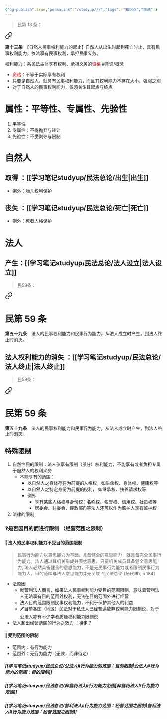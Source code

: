 ```yaml
---
{"dg-publish":true,"permalink":"/studyup///","tags":["知识点","民法"]}
---
```


>民第 13 条：
<div class="transclusion internal-embed is-loaded"><a class="markdown-embed-link" href="/////#t13" aria-label="Open link"><svg xmlns="http://www.w3.org/2000/svg" width="24" height="24" viewBox="0 0 24 24" fill="none" stroke="currentColor" stroke-width="2" stroke-linecap="round" stroke-linejoin="round" class="svg-icon lucide-link"><path d="M10 13a5 5 0 0 0 7.54.54l3-3a5 5 0 0 0-7.07-7.07l-1.72 1.71"></path><path d="M14 11a5 5 0 0 0-7.54-.54l-3 3a5 5 0 0 0 7.07 7.07l1.71-1.71"></path></svg></a><div class="markdown-embed">



**第十三条**　【自然人民事权利能力的起止】自然人从出生时起到死亡时止，具有民事权利能力，依法享有民事权利，承担民事义务。 

</div></div>


权利能力：系民法主体享有权利、承担义务的<font color="#c00000">资格</font> #背诵/概念 
- <font color="#c00000">资格</font>：不等于实际享有权利
- 只要是自然人，就具有民事权利能力，而且其权利能力不存在大小、强弱之别
- 对于自然人的民事权利能力，仅须关注其起点与终点
# 属性：平等性、专属性、先验性
1. 平等性
2. 专属性：不得抛弃与转让
3. 先验性：不受剥夺与限制
# 自然人
## 取得 ：[[学习笔记studyup/民法总论/出生\|出生]]
- 例外：胎儿权利保护
## 丧失 ：[[学习笔记studyup/民法总论/死亡\|死亡]]
- 例外：死者人格保护
# 法人
## 产生：[[学习笔记studyup/民法总论/法人设立\|法人设立]]
>民59条：
<div class="transclusion internal-embed is-loaded"><a class="markdown-embed-link" href="/////#t59" aria-label="Open link"><svg xmlns="http://www.w3.org/2000/svg" width="24" height="24" viewBox="0 0 24 24" fill="none" stroke="currentColor" stroke-width="2" stroke-linecap="round" stroke-linejoin="round" class="svg-icon lucide-link"><path d="M10 13a5 5 0 0 0 7.54.54l3-3a5 5 0 0 0-7.07-7.07l-1.72 1.71"></path><path d="M14 11a5 5 0 0 0-7.54-.54l-3 3a5 5 0 0 0 7.07 7.07l1.71-1.71"></path></svg></a><div class="markdown-embed">

<div class="markdown-embed-title">

# 民第 59 条

</div>


**第五十九条**　法人的民事权利能力和民事行为能力，从法人成立时产生，到法人终止时消灭。 

</div></div>

## 法人权利能力的消失 ：[[学习笔记studyup/民法总论/法人终止\|法人终止]]
>民59条：
<div class="transclusion internal-embed is-loaded"><a class="markdown-embed-link" href="/////#t59" aria-label="Open link"><svg xmlns="http://www.w3.org/2000/svg" width="24" height="24" viewBox="0 0 24 24" fill="none" stroke="currentColor" stroke-width="2" stroke-linecap="round" stroke-linejoin="round" class="svg-icon lucide-link"><path d="M10 13a5 5 0 0 0 7.54.54l3-3a5 5 0 0 0-7.07-7.07l-1.72 1.71"></path><path d="M14 11a5 5 0 0 0-7.54-.54l-3 3a5 5 0 0 0 7.07 7.07l1.71-1.71"></path></svg></a><div class="markdown-embed">

<div class="markdown-embed-title">

# 民第 59 条

</div>


**第五十九条**　法人的民事权利能力和民事行为能力，从法人成立时产生，到法人终止时消灭。 

</div></div>

## 特殊限制
1. 自然性质的限制：法人仅享有限制（部分）权利能力，不能享有或者负担专属于自然人的权利义务
	- 不能享有的范围：
		- 以自然人之身体存在为前提的人格权，如生命权、身体权、健康权等
		- 以自然人之特定身份为前提的权利， 如继承权、扶养请求权等
		- 例外
			- 享有某些人格权与身份权：名称权、名誉权、信用权、社员权等
			- 居委会、村委会、民政部门等法人还可以作为监护人享有监护权
2. 法律的限制
### ❓是否因目的而进行限制 （经营范围之限制）
#### 🐨法人的民事权利能力不受目的范围限制
> 民事行为能力以意思能力为基础，具备健全的意思能力，就具备完全民事行为能力。法人通过其机关形成并表达意思，只要机关成员具备健全意思能力, 法人必然具备健全的意思能力，不是无民事行为能力或者限制民事行为能力人。目的范围与法人意思能力并无关联 ^[民法总论 (杨代雄), p.184]
- 法原因
	- 就营利法人而言，如果法人民事权利能力受目的范围限制，意味着营利法人无法享有目的范围外权利，无法在目的范围外进行经营
	- 法人目的范围限制民事权利能力，不利于保护其他人的利益 
	- 🖊目前各国（地区）民法对于私法人已经普遍放弃权利能力限制说，对于公法人亦有不少学者质疑权利能力限制说
- 法人超出经营范围的行为之效力 ：待定？
#### 🥥受到范围的限制
- 范围内：有行为能力
- 范围外：无行为能力（无效，而非待定）
##### [[学习笔记studyup/民法总论/公法人#行为能力的范围：目的限制\|公法人#行为能力的范围：目的限制]]
##### [[学习笔记studyup/民法总论/非营利法人#行为能力范围\|非营利法人#行为能力范围]]
##### [[学习笔记studyup/民法总论/营利法人#行为能力范围：经营范围之限制\|营利法人#行为能力范围：经营范围之限制]]

